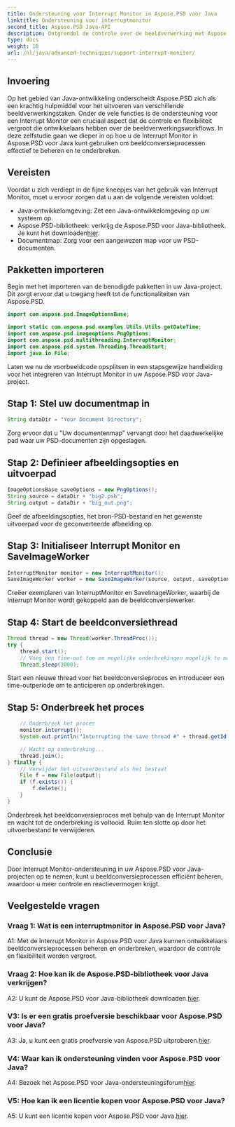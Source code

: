 ```yaml
---
title: Ondersteuning voor Interrupt Monitor in Aspose.PSD voor Java
linktitle: Ondersteuning voor interruptmonitor
second_title: Aspose.PSD Java-API
description: Ontgrendel de controle over de beeldverwerking met Aspose.PSD voor Java. Leer processen te onderbreken voor flexibele workflows.
type: docs
weight: 18
url: /nl/java/advanced-techniques/support-interrupt-monitor/
---
```

## Invoering

Op het gebied van Java-ontwikkeling onderscheidt Aspose.PSD zich als een krachtig hulpmiddel voor het uitvoeren van verschillende beeldverwerkingstaken. Onder de vele functies is de ondersteuning voor een Interrupt Monitor een cruciaal aspect dat de controle en flexibiliteit vergroot die ontwikkelaars hebben over de beeldverwerkingsworkflows. In deze zelfstudie gaan we dieper in op hoe u de Interrupt Monitor in Aspose.PSD voor Java kunt gebruiken om beeldconversieprocessen effectief te beheren en te onderbreken.

## Vereisten

Voordat u zich verdiept in de fijne kneepjes van het gebruik van Interrupt Monitor, moet u ervoor zorgen dat u aan de volgende vereisten voldoet:

- Java-ontwikkelomgeving: Zet een Java-ontwikkelomgeving op uw systeem op.
-  Aspose.PSD-bibliotheek: verkrijg de Aspose.PSD voor Java-bibliotheek. Je kunt het downloaden[hier](https://releases.aspose.com/psd/java/).
- Documentmap: Zorg voor een aangewezen map voor uw PSD-documenten.

## Pakketten importeren

Begin met het importeren van de benodigde pakketten in uw Java-project. Dit zorgt ervoor dat u toegang heeft tot de functionaliteiten van Aspose.PSD.

```java
import com.aspose.psd.ImageOptionsBase;

import static com.aspose.psd.examples.Utils.Utils.getDateTime;
import com.aspose.psd.imageoptions.PngOptions;
import com.aspose.psd.multithreading.InterruptMonitor;
import com.aspose.psd.system.Threading.ThreadStart;
import java.io.File;
```

Laten we nu de voorbeeldcode opsplitsen in een stapsgewijze handleiding voor het integreren van Interrupt Monitor in uw Aspose.PSD voor Java-project.

## Stap 1: Stel uw documentmap in

```java
String dataDir = "Your Document Directory";
```

Zorg ervoor dat u "Uw documentenmap" vervangt door het daadwerkelijke pad waar uw PSD-documenten zijn opgeslagen.

## Stap 2: Definieer afbeeldingsopties en uitvoerpad

```java
ImageOptionsBase saveOptions = new PngOptions();
String source = dataDir + "big2.psb";
String output = dataDir + "big_out.png";
```

Geef de afbeeldingsopties, het bron-PSD-bestand en het gewenste uitvoerpad voor de geconverteerde afbeelding op.

## Stap 3: Initialiseer Interrupt Monitor en SaveImageWorker

```java
InterruptMonitor monitor = new InterruptMonitor();
SaveImageWorker worker = new SaveImageWorker(source, output, saveOptions, monitor);
```

Creëer exemplaren van InterruptMonitor en SaveImageWorker, waarbij de Interrupt Monitor wordt gekoppeld aan de beeldconversiewerker.

## Stap 4: Start de beeldconversiethread

```java
Thread thread = new Thread(worker.ThreadProc());
try {
    thread.start();
    // Voeg een time-out toe om mogelijke onderbrekingen mogelijk te maken
    Thread.sleep(3000);
```

Start een nieuwe thread voor het beeldconversieproces en introduceer een time-outperiode om te anticiperen op onderbrekingen.

## Stap 5: Onderbreek het proces

```java
    // Onderbreek het proces
    monitor.interrupt();
    System.out.println("Interrupting the save thread #" + thread.getId() + " at " + getDateTime().toString());

    // Wacht op onderbreking...
    thread.join();
} finally {
    // Verwijder het uitvoerbestand als het bestaat
    File f = new File(output);
    if (f.exists()) {
        f.delete();
    }
}
```

Onderbreek het beeldconversieproces met behulp van de Interrupt Monitor en wacht tot de onderbreking is voltooid. Ruim ten slotte op door het uitvoerbestand te verwijderen.

## Conclusie

Door Interrupt Monitor-ondersteuning in uw Aspose.PSD voor Java-projecten op te nemen, kunt u beeldconversieprocessen efficiënt beheren, waardoor u meer controle en reactievermogen krijgt.

## Veelgestelde vragen

### Vraag 1: Wat is een interruptmonitor in Aspose.PSD voor Java?

A1: Met de Interrupt Monitor in Aspose.PSD voor Java kunnen ontwikkelaars beeldconversieprocessen beheren en onderbreken, waardoor de controle en flexibiliteit worden vergroot.

### Vraag 2: Hoe kan ik de Aspose.PSD-bibliotheek voor Java verkrijgen?

A2: U kunt de Aspose.PSD voor Java-bibliotheek downloaden.[hier](https://releases.aspose.com/psd/java/).

### V3: Is er een gratis proefversie beschikbaar voor Aspose.PSD voor Java?

 A3: Ja, u kunt een gratis proefversie van Aspose.PSD uitproberen.[hier](https://releases.aspose.com/).

### V4: Waar kan ik ondersteuning vinden voor Aspose.PSD voor Java?

 A4: Bezoek het Aspose.PSD voor Java-ondersteuningsforum[hier](https://forum.aspose.com/c/psd/34).

### V5: Hoe kan ik een licentie kopen voor Aspose.PSD voor Java?

 A5: U kunt een licentie kopen voor Aspose.PSD voor Java.[hier](https://purchase.aspose.com/buy).